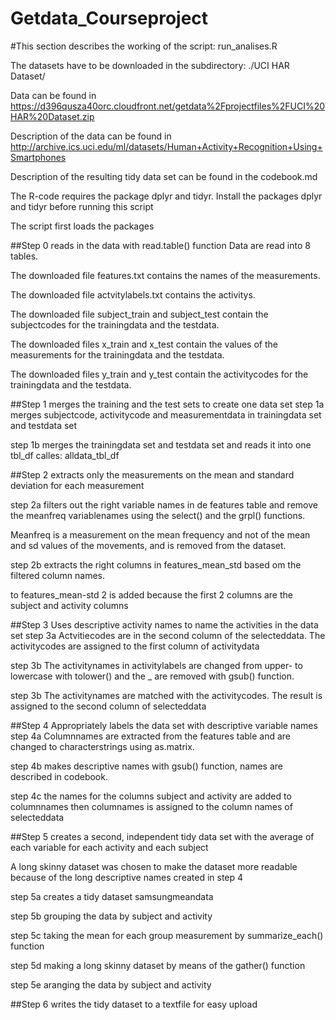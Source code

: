 Getdata_Courseproject
=====================



#This section describes the working of the script: run_analises.R


The datasets have to be downloaded in the subdirectory: ./UCI HAR Dataset/

Data can be found in https://d396qusza40orc.cloudfront.net/getdata%2Fprojectfiles%2FUCI%20HAR%20Dataset.zip

Description of the data can be found in http://archive.ics.uci.edu/ml/datasets/Human+Activity+Recognition+Using+Smartphones

Description of the resulting tidy data set can be found in the codebook.md

The R-code requires the package dplyr and tidyr. Install the packages dplyr and tidyr before running this script

The script first loads the packages

##Step 0  reads in the data with read.table() function Data are read into 8 tables.

The downloaded file features.txt contains the names of the measurements.

The downloaded file actvitylabels.txt contains the activitys.

The downloaded file subject_train and subject_test contain the subjectcodes for the trainingdata and the testdata.

The downloaded files x_train and x_test contain the values of the measurements for the trainingdata and the testdata.

The downloaded files y_train and y_test contain the activitycodes for the trainingdata and the testdata.


##Step 1  merges the training and the test sets to create one data set
step 1a merges subjectcode, activitycode and measurementdata in trainingdata set and testdata set

step 1b 
merges the trainingdata set and testdata set and reads it into one tbl_df calles: alldata_tbl_df

##Step 2  extracts only the measurements on the mean and standard deviation for each measurement

step 2a filters out the right variable names in de features table and remove the meanfreq variablenames 
        using the select() and the grpl() functions. 
        
Meanfreq is a measurement on the mean frequency and not of the mean and sd values of the movements, and is removed from the dataset.

step 2b extracts the right columns in features_mean_std based om the filtered column names.

to features_mean-std 2 is added because the first 2 columns are the subject and activity columns 

##Step 3  Uses descriptive activity names to name the activities in the data set 
step 3a Actvitiecodes are in the second column of the selecteddata. The activitycodes are assigned to the first column of activitydata

step 3b The activitynames in activitylabels are changed from upper- to lowercase with tolower() and the _ are removed with gsub() function.

step 3b The activitynames are matched with the activitycodes. The result is assigned to the second column of selecteddata

##Step 4  Appropriately labels the data set with descriptive variable names
step 4a Columnnames are extracted from the features table and are changed to characterstrings using as.matrix.

step 4b makes descriptive names with gsub() function, names are described in codebook.

step 4c the names for the columns subject and activity are added to columnnames then columnames is assigned to the column names of selecteddata                  

##Step 5 creates a second, independent tidy data set with the average of each variable for each activity and each subject

A long skinny dataset was chosen to make the dataset more readable because of the long descriptive names created in step 4

step 5a creates a tidy dataset samsungmeandata

step 5b grouping the data by subject and activity

step 5c taking the mean for each group measurement by summarize_each() function

step 5d making a long skinny dataset by means of the gather() function

step 5e aranging the data by subject and activity 

##Step 6  writes the tidy dataset to a textfile for easy upload
